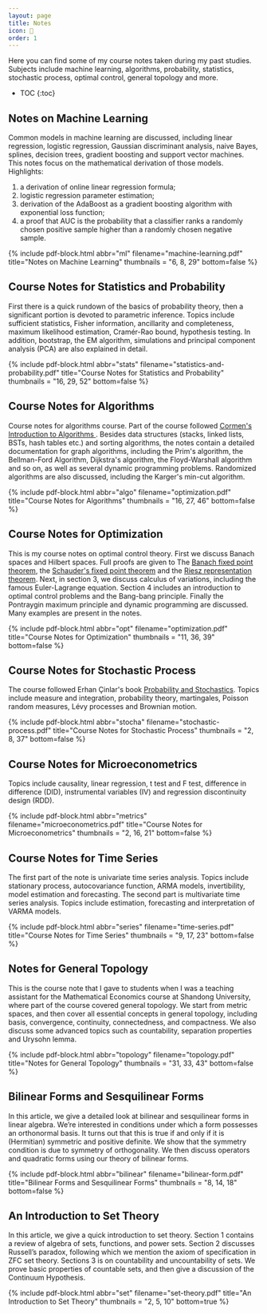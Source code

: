 ```yaml
---
layout: page
title: Notes
icon: 📕
order: 1
---
```


Here you can find some of my course notes taken during my past studies. Subjects include machine learning, algorithms, probability, statistics, stochastic process, optimal control, general topology and more.

* TOC
{:toc}

## Notes on Machine Learning

Common models in machine learning are discussed, including linear regression, logistic regression, Gaussian discriminant analysis, naive Bayes, splines, decision trees, gradient boosting and support vector machines. This notes focus on the mathematical derivation of those models. Highlights:
1. a derivation of online linear regression formula;
2. logistic regression parameter estimation;
3. derivation of the AdaBoost as a gradient boosting algorithm with exponential loss function;
4. a proof that AUC is the probability that a classifier ranks a randomly chosen
positive sample higher than a randomly chosen negative sample.

{% include pdf-block.html abbr="ml"
                          filename="machine-learning.pdf" 
                          title="Notes on Machine Learning"
                          thumbnails = "6, 8, 29"
                          bottom=false
                          %}

## Course Notes for Statistics and Probability

First there is a quick rundown of the basics of probability theory, then a significant portion is devoted to parametric inference. Topics include sufficient statistics, Fisher information, ancillarity and completeness, maximum likelihood estimation, Cramér-Rao bound, hypothesis testing. In addition, bootstrap, the EM algorithm, simulations and principal component analysis (PCA) are also explained in detail.

{% include pdf-block.html abbr="stats"
                          filename="statistics-and-probability.pdf" 
                          title="Course Notes for Statistics and Probability"
                          thumbnails = "16, 29, 52"
                          bottom=false
                          %}

## Course Notes for Algorithms

Course notes for algorithms course. Part of the course followed [Cormen's Introduction to Algorithms ](https://mitpress.mit.edu/books/introduction-algorithms-third-edition). Besides data structures (stacks, linked lists, BSTs, hash tables etc.) and sorting algorithms, the notes contain a detailed documentation for graph algorithms, including the Prim's algorithm, the Bellman-Ford Algorithm, Dijkstra's algorithm, the Floyd-Warshall algorithm and so on, as well as several dynamic programming problems. Randomized algorithms are also discussed, including the Karger's min-cut algorithm.

{% include pdf-block.html abbr="algo"
                          filename="optimization.pdf" 
                          title="Course Notes for Algorithms"
                          thumbnails = "16, 27, 46"
                          bottom=false
                          %}

## Course Notes for Optimization

This is my course notes on optimal control theory. First we discuss Banach spaces and Hilbert spaces. Full proofs are given to The [Banach fixed point theorem](https://en.wikipedia.org/wiki/Banach_fixed-point_theorem), the [Schauder's fixed point theorem](https://en.wikipedia.org/wiki/Schauder_fixed-point_theorem) and the [Riesz representation theorem](https://en.wikipedia.org/wiki/Riesz_representation_theorem). Next, in section 3, we discuss calculus of variations, including the famous Euler-Lagrange equation. Section 4 includes an introduction to optimal control problems and the Bang-bang principle. Finally the Pontraygin maximum principle and dynamic programming are discussed. Many examples are present in the notes.

{% include pdf-block.html abbr="opt"
                          filename="optimization.pdf" 
                          title="Course Notes for Optimization"
                          thumbnails = "11, 36, 39"
                          bottom=false
                          %}


## Course Notes for Stochastic Process

The course followed Erhan Çinlar's book [Probability and Stochastics](https://link.springer.com/book/10.1007/978-0-387-87859-1). Topics include measure and integration, probability theory, martingales, Poisson random measures, Lévy processes and Brownian motion.

{% include pdf-block.html abbr="stocha"
                          filename="stochastic-process.pdf" 
                          title="Course Notes for Stochastic Process"
                          thumbnails = "2, 8, 37"
                          bottom=false
                          %}

## Course Notes for Microeconometrics

Topics include causality, linear regression, t test and F test, difference in difference (DID), instrumental variables (IV) and regression discontinuity design (RDD).

{% include pdf-block.html abbr="metrics"
                          filename="microeconometrics.pdf" 
                          title="Course Notes for Microeconometrics"
                          thumbnails = "2, 16, 21"
                          bottom=false
                          %}

## Course Notes for Time Series

The first part of the note is univariate time series analysis. Topics include stationary process, autocovariance function, ARMA models, invertibility, model estimation and forecasting. The second part is multivariate time series analysis. Topics include estimation, forecasting and interpretation of VARMA models.

{% include pdf-block.html abbr="series"
                          filename="time-series.pdf" 
                          title="Course Notes for Time Series"
                          thumbnails = "9, 17, 23"
                          bottom=false
                          %}

## Notes for General Topology

This is the course note that I gave to students when I was a teaching assistant for the Mathematical Economics course at Shandong University, where part of the course covered general topology. We start from metric spaces, and then cover all essential concepts in general topology, including basis, convergence, continuity, connectedness, and compactness. We also discuss some advanced topics such as countability, separation properties and Urysohn lemma.

{% include pdf-block.html abbr="topology"
                          filename="topology.pdf" 
                          title="Notes for General Topology"
                          thumbnails = "31, 33, 43"
                          bottom=false
                          %}


## Bilinear Forms and Sesquilinear Forms

In this article, we give a detailed look at bilinear and sesquilinear forms in linear algebra. We’re interested in conditions under which a form possesses an orthonormal basis. It turns out that this is true if and only if it is (Hermitian) symmetric and positive definite. We show that the symmetry condition is due to symmetry of orthogonality. We then discuss operators and quadratic forms using our theory of bilinear forms.

{% include pdf-block.html abbr="bilinear"
                          filename="bilinear-form.pdf" 
                          title="Bilinear Forms and Sesquilinear Forms"
                          thumbnails = "8, 14, 18"
                          bottom=false
                          %}

## An Introduction to Set Theory

In this article,  we give a quick introduction to set theory. Section 1 contains a review of algebra of sets, functions, and power sets. Section 2 discusses Russell’s paradox, following which we mention the axiom of specification in ZFC set theory. Sections 3 is on countability and uncountability of sets. We prove basic properties of countable sets, and then give a discussion of the Continuum Hypothesis.

{% include pdf-block.html abbr="set"
                          filename="set-theory.pdf" 
                          title="An Introduction to Set Theory"
                          thumbnails = "2, 5, 10"
                          bottom=true
                          %}